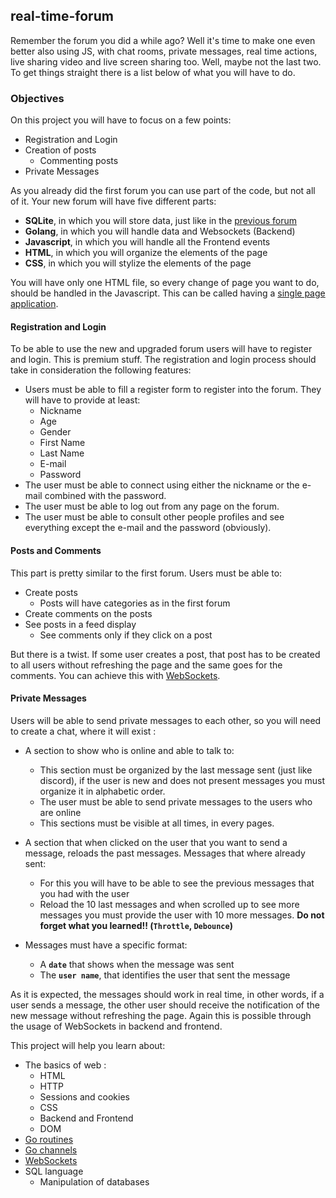 ## real-time-forum

Remember the forum you did a while ago? Well it's time to make one even better also using JS, with chat rooms, private messages, real time actions, live sharing video and live screen sharing too. Well, maybe not the last two. To get things straight there is a list below of what you will have to do.

### Objectives

On this project you will have to focus on a few points:

- Registration and Login
- Creation of posts
  - Commenting posts
- Private Messages

As you already did the first forum you can use part of the code, but not all of it. Your new forum will have five different parts:

- **SQLite**, in which you will store data, just like in the [previous forum](https://public.01-edu.org/subjects/forum/#communication)
- **Golang**, in which you will handle data and Websockets (Backend)
- **Javascript**, in which you will handle all the Frontend events
- **HTML**, in which you will organize the elements of the page
- **CSS**, in which you will stylize the elements of the page

You will have only one HTML file, so every change of page you want to do, should be handled in the Javascript. This can be called having a [single page application](https://en.wikipedia.org/wiki/Single-page_application).

#### Registration and Login

To be able to use the new and upgraded forum users will have to register and login. This is premium stuff. The registration and login process should take in consideration the following features:

- Users must be able to fill a register form to register into the forum. They will have to provide at least:
  - Nickname
  - Age
  - Gender
  - First Name
  - Last Name
  - E-mail
  - Password
- The user must be able to connect using either the nickname or the e-mail combined with the password.
- The user must be able to log out from any page on the forum.
- The user must be able to consult other people profiles and see everything except the e-mail and the password (obviously).

#### Posts and Comments

This part is pretty similar to the first forum. Users must be able to:

- Create posts
  - Posts will have categories as in the first forum
- Create comments on the posts
- See posts in a feed display
  - See comments only if they click on a post

But there is a twist. If some user creates a post, that post has to be created to all users without refreshing the page and the same goes for the comments. You can achieve this with [WebSockets](https://en.wikipedia.org/wiki/WebSocket).

#### Private Messages

Users will be able to send private messages to each other, so you will need to create a chat, where it will exist :

- A section to show who is online and able to talk to:
  - This section must be organized by the last message sent (just like discord), if the user is new and does not present messages you must organize it in alphabetic order.
  - The user must be able to send private messages to the users who are online
  - This sections must be visible at all times, in every pages.

- A section that when clicked on the user that you want to send a message, reloads the past messages. Messages that where already sent:
  - For this you will have to be able to see the previous messages that you had with the user
  - Reload the 10 last messages and when scrolled up to see more messages you must provide the user with 10 more messages. **Do not forget what you learned!! (`Throttle`, `Debounce`)**

- Messages must have a specific format:
  - A **`date`** that shows when the message was sent
  - The **`user name`**, that identifies the user that sent the message

As it is expected, the messages should work in real time, in other words, if a user sends a message, the other user should receive the notification of the new message without refreshing the page. Again this is possible through the usage of WebSockets in backend and frontend.

This project will help you learn about:

- The basics of web :
  - HTML
  - HTTP
  - Sessions and cookies
  - CSS
  - Backend and Frontend
  - DOM
- [Go routines](https://golangbot.com/goroutines/)
- [Go channels](https://medium.com/rungo/anatomy-of-channels-in-go-concurrency-in-go-1ec336086adb)
- [WebSockets](https://en.wikipedia.org/wiki/WebSocket)
- SQL language
  - Manipulation of databases

